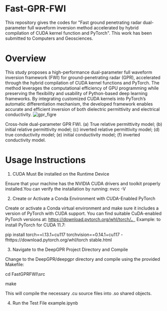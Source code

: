 # Fast-GPR-FWI
This repository gives the codes for "Fast ground penetrating radar dual-parameter full waveform inversion method accelerated by hybrid compilation of CUDA kernel function and PyTorch". This work has been submitted to Computers and Geosciences.

# Overview
This study proposes a high-performance dual-parameter full waveform inversion framework (FWI) for ground-penetrating radar (GPR), accelerated through the hybrid compilation of CUDA kernel functions and PyTorch. The method leverages the computational efficiency of GPU programming while preserving the flexibility and usability of Python-based deep learning frameworks. By integrating customized CUDA kernels into PyTorch’s automatic differentiation mechanism, the developed framework enables accurate and efficient inversion of both dielectric permittivity and electrical conductivity.
![gpr_figre](https://github.com/user-attachments/assets/28e18a25-4e25-4ecb-9698-f9fdbae2fa02)

Cross-hole dual-parameter GPR FWI. (a) True relative permittivity model; (b) initial relative permittivity model; (c) inverted relative permittivity model; (d) true conductivity model; (e) initial conductivity model; (f) inverted conductivity model.

# Usage Instructions
1. CUDA Must Be installed on the Runtime Device

Ensure that your machine has the NVIDlA CUDA drivers and toolkit properly installed.You can verify the installation by running: nvcc -V

2. Create or Activate a Conda Environment with CUDA-Enabled PyTorch

Create or activate a Conda virtual environment and make sure it includes a version of PyTorch with CUDA support. You can find suitable CuDA-enabled PyTorch versions at: https://download.pytorch.org/whl/torch/。 Example: to install PyTorch for CUDA 11.7:

pip install torch==l.13.1+cu117 torchvision==0.14.1+cu117 -fhttps://download.pytorch.org/whl/torch stable.html

3. Navigate to the DeepGPR Project Directory and Compile

Change to the DeepGPR/deepgpr directory and compile using the provided Makefile:

cd FastGPRFWI\src

make

This will compile the necessary .cu source files into .so shared objects.

4. Run the Test File example.ipynb
